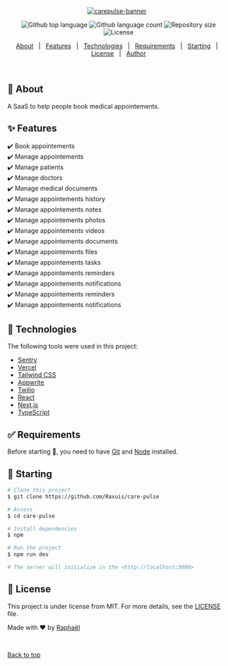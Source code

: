<div align="center" id="top"> 
<a href="https://care-pulse-raxuis.vercel.app"><img src="https://i.ibb.co/7tQ1S7f/carepulse-banner-min.png" alt="carepulse-banner" border="0"></a>
&#xa0;

</div>

<p align="center">
  <img alt="Github top language" src="https://img.shields.io/github/languages/top/Raxuis/care-pulse?color=56BEB8">

  <img alt="Github language count" src="https://img.shields.io/github/languages/count/Raxuis/care-pulse?color=56BEB8">

  <img alt="Repository size" src="https://img.shields.io/github/repo-size/Raxuis/care-pulse?color=56BEB8">

  <img alt="License" src="https://img.shields.io/github/license/Raxuis/care-pulse?color=56BEB8">
</p>

<p align="center">
  <a href="#dart-about">About</a> &#xa0; | &#xa0; 
  <a href="#sparkles-features">Features</a> &#xa0; | &#xa0;
  <a href="#rocket-technologies">Technologies</a> &#xa0; | &#xa0;
  <a href="#white_check_mark-requirements">Requirements</a> &#xa0; | &#xa0;
  <a href="#checkered_flag-starting">Starting</a> &#xa0; | &#xa0;
  <a href="#memo-license">License</a> &#xa0; | &#xa0;
  <a href="https://github.com/Raxuis" target="_blank">Author</a>
</p>

<br>

## :dart: About

A SaaS to help people book medical appointements.

## :sparkles: Features

:heavy_check_mark: Book appointements\
:heavy_check_mark: Manage appointements\
:heavy_check_mark: Manage patients\
:heavy_check_mark: Manage doctors\
:heavy_check_mark: Manage medical documents\
:heavy_check_mark: Manage appointements history\
:heavy_check_mark: Manage appointements notes\
:heavy_check_mark: Manage appointements photos\
:heavy_check_mark: Manage appointements videos\
:heavy_check_mark: Manage appointements documents\
:heavy_check_mark: Manage appointements files\
:heavy_check_mark: Manage appointements tasks\
:heavy_check_mark: Manage appointements reminders\
:heavy_check_mark: Manage appointements notifications\
:heavy_check_mark: Manage appointements reminders\
:heavy_check_mark: Manage appointements notifications

## :rocket: Technologies

The following tools were used in this project:

- [Sentry](https://sentry.io/)
- [Vercel](https://vercel.com/)
- [Tailwind CSS](https://tailwindcss.com/)
- [Appwrite](https://appwrite.io/)
- [Twilio](https://twilio.com/)
- [React](https://reactjs.org/)
- [Next.js](https://nextjs.org/)
- [TypeScript](https://www.typescriptlang.org/)

## :white_check_mark: Requirements

Before starting :checkered_flag:, you need to have [Git](https://git-scm.com) and [Node](https://nodejs.org/en/) installed.

## :checkered_flag: Starting

```bash
# Clone this project
$ git clone https://github.com/Raxuis/care-pulse

# Access
$ cd care-pulse

# Install dependencies
$ npm

# Run the project
$ npm run dev

# The server will initialize in the <http://localhost:3000>
```

## :memo: License

This project is under license from MIT. For more details, see the [LICENSE](LICENSE.md) file.

Made with :heart: by <a href="https://github.com/Raxuis" target="_blank">Raphaël</a>

&#xa0;

<a href="#top">Back to top</a>
